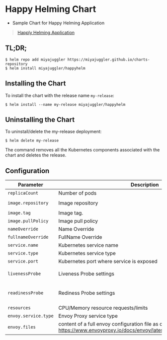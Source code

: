 # Happy Helming Chart

- Sample Chart for Happy Helming Application

> [Happly Helming Application](https://github.com/govargo/go-happyhelming)
## TL;DR;

```console
$ helm repo add miyajuggler https://miyajuggler.github.io/charts-repository
$ helm install miyajuggler/happyhelm
```

## Installing the Chart

To install the chart with the release name `my-release`:

```console
$ helm install --name my-release miyajuggler/happyhelm
```

## Uninstalling the Chart

To uninstall/delete the my-release deployment:

```console
$ helm delete my-release
```

The command removes all the Kubernetes components associated with the chart and deletes the release.


## Configuration

| Parameter                                 | Description                                   | Default                                                 |
|-------------------------------------------|-----------------------------------------------|---------------------------------------------------------|
| `replicaCount`                            | Number of pods                                | `1`                                                     |
| `image.repository`                        | Image repository                              | `govargo/happy-helming`                                 |
| `image.tag`                               | Image tag.                                    | `only-echo`                                             |
| `image.pullPolicy`                        | Image pull policy                             | `Always`                                                |
| `nameOverride`                            | Name Override                                 | ``                                                      |
| `fullnameOverride`                        | FullName Override                             | ``                                                      |
| `service.name`                            | Kubernetes service name                       | `happyhelm`                                             |
| `service.type`                            | Kubernetes service type                       | `ClusterIP`                                             |
| `service.port`                            | Kubernetes port where service is exposed      | `80`                                                    |
| `livenessProbe`                           | Liveness Probe settings                       | `{ "tcpSocket": { "port": 8080 } }`                     |
| `readinessProbe`                          | Rediness Probe settings                       | `{ "httpGet": { "path": "/", "port": 8080 } }`          |
| `resources`                               | CPU/Memory resource requests/limits           | `{}`                                                    |
| `envoy.service.type`                      | Envoy Proxy service type                      | `LoadBalancer`                                          |
| `envoy.files`                             | content of a full envoy configuration file as documented in https://www.envoyproxy.io/docs/envoy/latest/configuration/configuration | See [values.yaml](values.yaml) |
